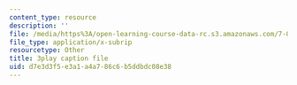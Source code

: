 ```yaml
---
content_type: resource
description: ''
file: /media/https%3A/open-learning-course-data-rc.s3.amazonaws.com/7-01sc-fundamentals-of-biology-fall-2011/d7e3d3f5e3a1a4a786c6b5ddbdc08e38_3edzxv_mYZk.srt
file_type: application/x-subrip
resourcetype: Other
title: 3play caption file
uid: d7e3d3f5-e3a1-a4a7-86c6-b5ddbdc08e38
---
```

